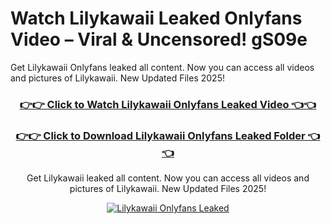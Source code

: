 # Watch Lilykawaii Leaked Onlyfans Video – Viral & Uncensored! gS09e

Get Lilykawaii Onlyfans leaked all content. Now you can access all videos and pictures of Lilykawaii. New Updated Files 2025!  
<div align="center">
  
### [👉👉 Click to Watch Lilykawaii Onlyfans Leaked Video 👈👈](https://links2leaks.com/lilykawaii)  
### [👉👉 Click to Download Lilykawaii Onlyfans Leaked Folder 👈👈](https://links2leaks.com/lilykawaii)  

Get Lilykawaii leaked all content. Now you can access all videos and pictures of Lilykawaii. New Updated Files 2025!  

[![Lilykawaii Onlyfans Leaked](https://i.ibb.co/93hzkbrt/l2l.gif)](https://links2leaks.com/lilykawaii)  

</div>
